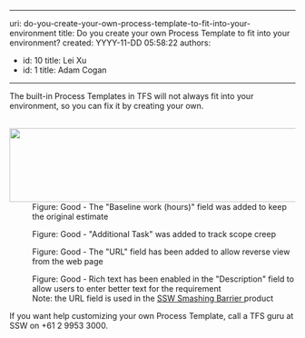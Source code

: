 

---
uri: do-you-create-your-own-process-template-to-fit-into-your-environment
title: Do you create your own Process Template to fit into your environment?
created: YYYY-11-DD 05:58:22
authors:
  - id: 10
    title: Lei Xu
  - id: 1
    title: Adam Cogan
---




<span class='intro'> The built-in Process Templates in TFS will not always fit into your environment, so you&#160;can fix it by creating your own. <br>
<br>
 </span>

<dl class="goodImage"><dt><img width="592" height="130" class="ms-rteCustom-ImageArea" src="/PublishingImages/SSWAgile-Baseline-1.jpg" alt="" /></dt><dd>Figure&#58; Good - The &quot;Baseline work (hours)&quot; field was added to keep the original estimate</dd></dl><dl class="goodImage"><dt><img class="ms-rteCustom-ImageArea" src="/PublishingImages/SSWAgile-Additional.jpg" alt="" /></dt><dd>Figure&#58; Good - &quot;Additional Task&quot; was added to track scope creep</dd></dl><dl class="goodImage"><dt><img class="ms-rteCustom-ImageArea" src="/PublishingImages/SSWAgile-URL.jpg" alt="" /></dt><dd>Figure&#58; Good -&#160;The &quot;URL&quot; field has been added to allow reverse view from the web page</dd></dl><dl class="goodImage"><dt><img class="ms-rteCustom-ImageArea" src="/PublishingImages/SSWAgile-RichText.jpg" alt="" /></dt><dd>Figure&#58; Good - Rich text has been enabled in the &quot;Description&quot; field to allow users to enter better text for the requirement<br> Note&#58; the URL field is used in the  
<a href="http&#58;//sharepoint.ssw.com.au/Products/TFSSmashingBarrier/Default.aspx">SSW Smashing Barrier </a>product</dd></dl><p class="greyBox">If you want help customizing your own Process Template, call a TFS guru at SSW on +61 2 9953 3000.</p>


